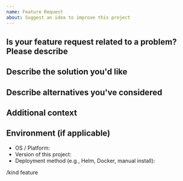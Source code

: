 ```yaml
---
name: Feature Request
about: Suggest an idea to improve this project
---
```


## Is your feature request related to a problem? Please describe

<!-- A clear and concise description of the problem you're facing. -->

## Describe the solution you'd like

<!-- A clear and concise description of what you want to happen. -->

## Describe alternatives you've considered

<!-- A clear and concise description of any alternative solutions or features you've considered. -->

## Additional context

<!-- Add any other context, screenshots, or links about the feature request here. -->

## Environment (if applicable)

<!-- Remove this section if not relevant -->
- OS / Platform:
- Version of this project:
- Deployment method (e.g., Helm, Docker, manual install):

/kind feature
